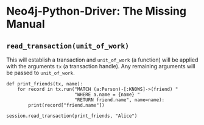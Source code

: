 # Neo4j-Python-Driver: The Missing Manual

## `read_transaction(unit_of_work)`

This will establish a transaction and `unit_of_work` (a function) will be applied
with the arguments `tx` (a transaction handle).  Any remaining arguments will be
passed to `unit_of_work`.

    def print_friends(tx, name):
        for record in tx.run("MATCH (a:Person)-[:KNOWS]->(friend) "
                             "WHERE a.name = {name} "
                             "RETURN friend.name", name=name):
            print(record["friend.name"])

    session.read_transaction(print_friends, "Alice")
